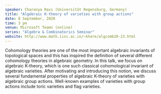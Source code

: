 ```yaml
---
speaker: Charanya Ravi (Universität Regensburg, Germany)
title: "Algebraic K-theory of varieties with group actions"
date: 8 September, 2020
time: 3 pm
venue: Microsoft Teams (online)
series: "Algebra & Combinatorics Seminar"
website: http://www.math.iisc.ac.in/~khare/algcomb20-23.html
---
```


 Cohomology theories are one of the most important algebraic
 invariants of topological spaces and this has inspired the
 definition of several different cohomology theories in algebraic
 geometry. In this talk, we focus on algebraic K-theory, which is
 one such classical cohomological invariant of algebraic varieties.
 After motivating and introducing this notion, we discuss several
 fundamental properties of algebraic K-theory of varieties with
 algebraic group actions. Well-known examples of varieties with
 group actions include toric varieties and flag varieties.

